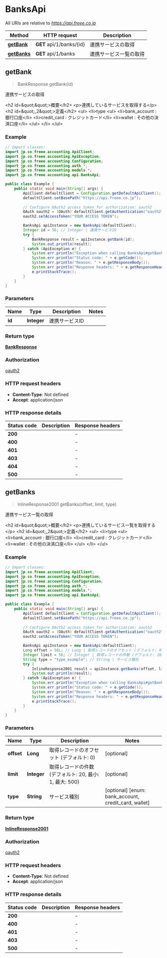 # BanksApi

All URIs are relative to *https://api.freee.co.jp*

Method | HTTP request | Description
------------- | ------------- | -------------
[**getBank**](BanksApi.md#getBank) | **GET** api/1/banks/{id} | 連携サービスの取得
[**getBanks**](BanksApi.md#getBanks) | **GET** api/1/banks | 連携サービス一覧の取得



## getBank

> BankResponse getBank(id)

連携サービスの取得

 &lt;h2 id&#x3D;\&quot;\&quot;&gt;概要&lt;/h2&gt;  &lt;p&gt;連携しているサービスを取得する&lt;/p&gt;  &lt;h2 id&#x3D;\&quot;_2\&quot;&gt;定義&lt;/h2&gt;  &lt;ul&gt; &lt;li&gt;type &lt;ul&gt; &lt;li&gt;bank_account : 銀行口座&lt;/li&gt;  &lt;li&gt;credit_card : クレジットカード&lt;/li&gt;  &lt;li&gt;wallet : その他の決済口座&lt;/li&gt; &lt;/ul&gt; &lt;/li&gt; &lt;/ul&gt;

### Example

```java
// Import classes:
import jp.co.freee.accounting.ApiClient;
import jp.co.freee.accounting.ApiException;
import jp.co.freee.accounting.Configuration;
import jp.co.freee.accounting.auth.*;
import jp.co.freee.accounting.models.*;
import jp.co.freee.accounting.api.BanksApi;

public class Example {
    public static void main(String[] args) {
        ApiClient defaultClient = Configuration.getDefaultApiClient();
        defaultClient.setBasePath("https://api.freee.co.jp");
        
        // Configure OAuth2 access token for authorization: oauth2
        OAuth oauth2 = (OAuth) defaultClient.getAuthentication("oauth2");
        oauth2.setAccessToken("YOUR ACCESS TOKEN");

        BanksApi apiInstance = new BanksApi(defaultClient);
        Integer id = 56; // Integer | 連携サービスID
        try {
            BankResponse result = apiInstance.getBank(id);
            System.out.println(result);
        } catch (ApiException e) {
            System.err.println("Exception when calling BanksApi#getBank");
            System.err.println("Status code: " + e.getCode());
            System.err.println("Reason: " + e.getResponseBody());
            System.err.println("Response headers: " + e.getResponseHeaders());
            e.printStackTrace();
        }
    }
}
```

### Parameters


Name | Type | Description  | Notes
------------- | ------------- | ------------- | -------------
 **id** | **Integer**| 連携サービスID |

### Return type

[**BankResponse**](BankResponse.md)

### Authorization

[oauth2](../README.md#oauth2)

### HTTP request headers

- **Content-Type**: Not defined
- **Accept**: application/json


### HTTP response details
| Status code | Description | Response headers |
|-------------|-------------|------------------|
| **200** |  |  -  |
| **400** |  |  -  |
| **401** |  |  -  |
| **403** |  |  -  |
| **404** |  |  -  |
| **500** |  |  -  |


## getBanks

> InlineResponse2001 getBanks(offset, limit, type)

連携サービス一覧の取得

 &lt;h2 id&#x3D;\&quot;\&quot;&gt;概要&lt;/h2&gt;  &lt;p&gt;連携しているサービス一覧を取得する&lt;/p&gt;  &lt;h2 id&#x3D;\&quot;_2\&quot;&gt;定義&lt;/h2&gt;  &lt;ul&gt; &lt;li&gt;type &lt;ul&gt; &lt;li&gt;bank_account : 銀行口座&lt;/li&gt;  &lt;li&gt;credit_card : クレジットカード&lt;/li&gt;  &lt;li&gt;wallet : その他の決済口座&lt;/li&gt; &lt;/ul&gt; &lt;/li&gt; &lt;/ul&gt;

### Example

```java
// Import classes:
import jp.co.freee.accounting.ApiClient;
import jp.co.freee.accounting.ApiException;
import jp.co.freee.accounting.Configuration;
import jp.co.freee.accounting.auth.*;
import jp.co.freee.accounting.models.*;
import jp.co.freee.accounting.api.BanksApi;

public class Example {
    public static void main(String[] args) {
        ApiClient defaultClient = Configuration.getDefaultApiClient();
        defaultClient.setBasePath("https://api.freee.co.jp");
        
        // Configure OAuth2 access token for authorization: oauth2
        OAuth oauth2 = (OAuth) defaultClient.getAuthentication("oauth2");
        oauth2.setAccessToken("YOUR ACCESS TOKEN");

        BanksApi apiInstance = new BanksApi(defaultClient);
        Long offset = 56L; // Long | 取得レコードのオフセット (デフォルト: 0)
        Integer limit = 56; // Integer | 取得レコードの件数 (デフォルト: 20, 最小: 1, 最大: 500)
        String type = "type_example"; // String | サービス種別
        try {
            InlineResponse2001 result = apiInstance.getBanks(offset, limit, type);
            System.out.println(result);
        } catch (ApiException e) {
            System.err.println("Exception when calling BanksApi#getBanks");
            System.err.println("Status code: " + e.getCode());
            System.err.println("Reason: " + e.getResponseBody());
            System.err.println("Response headers: " + e.getResponseHeaders());
            e.printStackTrace();
        }
    }
}
```

### Parameters


Name | Type | Description  | Notes
------------- | ------------- | ------------- | -------------
 **offset** | **Long**| 取得レコードのオフセット (デフォルト: 0) | [optional]
 **limit** | **Integer**| 取得レコードの件数 (デフォルト: 20, 最小: 1, 最大: 500) | [optional]
 **type** | **String**| サービス種別 | [optional] [enum: bank_account, credit_card, wallet]

### Return type

[**InlineResponse2001**](InlineResponse2001.md)

### Authorization

[oauth2](../README.md#oauth2)

### HTTP request headers

- **Content-Type**: Not defined
- **Accept**: application/json


### HTTP response details
| Status code | Description | Response headers |
|-------------|-------------|------------------|
| **200** |  |  -  |
| **400** |  |  -  |
| **401** |  |  -  |
| **403** |  |  -  |
| **500** |  |  -  |

